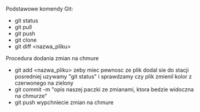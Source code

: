 Podstawowe komendy Git:

- git status
- git pull
- git push
- git clone <adres do repozytorium>
- git diff <nazwa_pliku>

Procedura dodania zmian na chmure
- git add <nazwa_pliku> zeby miec pewnosc ze plik dodal sie do stacji posredniej uzywamy "git status" i sprawdzamy czy plik zmienil kolor z czerwonego na zielony
- git commit -m "opis naszej paczki ze zmianami, ktora bedzie widoczna na chmurze"
- git push wypchniecie zmian na chmure

